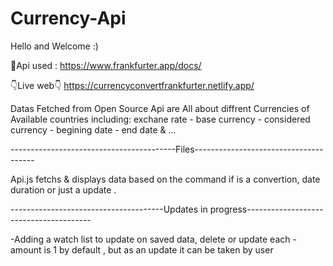 # Currency-Api	
Hello and Welcome :)

🧷Api used : https://www.frankfurter.app/docs/

👇Live web👇
https://currencyconvertfrankfurter.netlify.app/   

Datas Fetched from Open Source Api are All about diffrent Currencies of Available countries 
including: exchane rate - base currency - considered currency - begining date - end date & ...

 -----------------------------------------Files--------------------------------------
 
  Api.js fetchs & displays data based on the command if is a convertion, date duration or just a update .
 
 
 --------------------------------------Updates in progress---------------------------------------
 
  -Adding a watch list to update on saved data, delete or update each
  -amount is 1 by default , but as an update it can be taken by user
